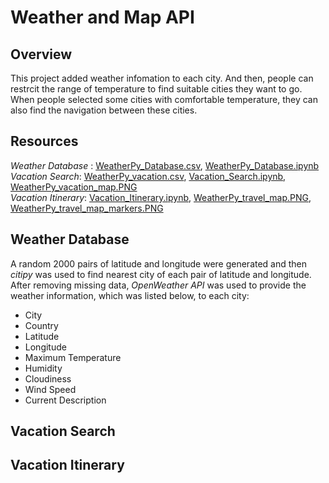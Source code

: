 # Weather and Map API
## Overview
This project added weather infomation to each city. And then, people can restrcit the range of temperature to find suitable cities they want to go. When people selected some cities with comfortable temperature, they can also find the navigation between these cities.
## Resources
*Weather Database* : [WeatherPy_Database.csv](https://github.com/cffhr99/Module6-Challenge/blob/main/WeatherPy_Database.csv), [WeatherPy_Database.ipynb](https://github.com/cffhr99/Module6-Challenge/blob/main/WeatherPy_Database.ipynb)  
*Vacation Search*: [WeatherPy_vacation.csv](https://github.com/cffhr99/Module6-Challenge/blob/main/Vacation_Search/WeatherPy_vacation.csv), [Vacation_Search.ipynb](https://github.com/cffhr99/Module6-Challenge/blob/main/Vacation_Search/Vacation_Search.ipynb), [WeatherPy_vacation_map.PNG](https://github.com/cffhr99/Module6-Challenge/blob/main/Vacation_Search/WeatherPy_vacation_map.PNG)  
*Vacation Itinerary*: [Vacation_Itinerary.ipynb](https://github.com/cffhr99/Module6-Challenge/blob/main/Vacation_Itinerary/Vacation_Itinerary.ipynb), [WeatherPy_travel_map.PNG](https://github.com/cffhr99/Module6-Challenge/blob/main/Vacation_Itinerary/WeatherPy_travel_map.PNG), [WeatherPy_travel_map_markers.PNG](https://github.com/cffhr99/Module6-Challenge/blob/main/Vacation_Itinerary/WeatherPy_travel_map_markers.PNG)
## Weather Database
A random 2000 pairs of latitude and longitude were generated and then *citipy* was used to find nearest city of each pair of latitude and longitude. After removing missing data, *OpenWeather API* was used to provide the weather information, which was listed below, to each city:
  - City
  - Country
  - Latitude
  - Longitude
  - Maximum Temperature
  - Humidity	
  - Cloudiness	
  - Wind Speed	
  - Current Description
## Vacation Search

## Vacation Itinerary
